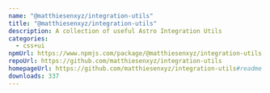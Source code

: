 ```yaml
---
name: "@matthiesenxyz/integration-utils"
title: "@matthiesenxyz/integration-utils"
description: A collection of useful Astro Integration Utils
categories:
  - css+ui
npmUrl: https://www.npmjs.com/package/@matthiesenxyz/integration-utils
repoUrl: https://github.com/matthiesenxyz/integration-utils
homepageUrl: https://github.com/matthiesenxyz/integration-utils#readme
downloads: 337
---
```

